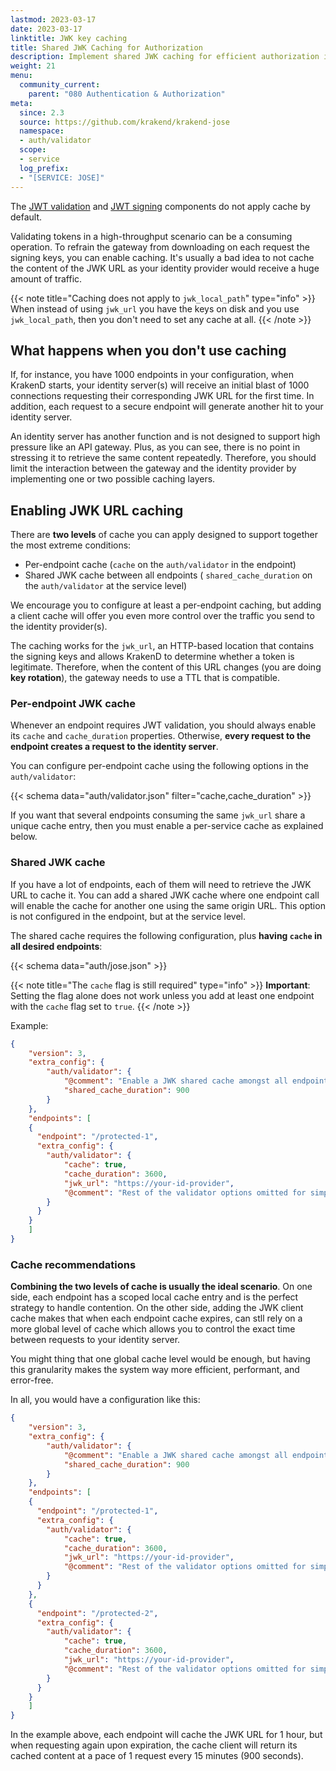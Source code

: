 ```yaml
---
lastmod: 2023-03-17
date: 2023-03-17
linktitle: JWK key caching
title: Shared JWK Caching for Authorization
description: Implement shared JWK caching for efficient authorization in KrakenD. Learn how to cache and manage JSON Web Key (JWK) sets to optimize authorization's performance.
weight: 21
menu:
  community_current:
    parent: "080 Authentication & Authorization"
meta:
  since: 2.3
  source: https://github.com/krakend/krakend-jose
  namespace:
  - auth/validator
  scope:
  - service
  log_prefix:
  - "[SERVICE: JOSE]"
---
```

The [JWT validation](/docs/authorization/jwt-validation/) and [JWT signing](/docs/authorization/jwt-signing/) components do not apply cache by default.

Validating tokens in a high-throughput scenario can be a consuming operation. To refrain the gateway from downloading on each request the signing keys, you can enable caching. It's usually a bad idea to not cache the content of the JWK URL as your identity provider would receive a huge amount of traffic.

{{< note title="Caching does not apply to `jwk_local_path`" type="info" >}}
When instead of using `jwk_url` you have the keys on disk and you use `jwk_local_path`, then you don't need to set any cache at all.
{{< /note >}}


## What happens when you don't use caching
If, for instance, you have 1000 endpoints in your configuration, when KrakenD starts, your identity server(s) will receive an initial blast of 1000 connections requesting their corresponding JWK URL for the first time. In addition, each request to a secure endpoint will generate another hit to your identity server.

An identity server has another function and is not designed to support high pressure like an API gateway. Plus, as you can see, there is no point in stressing it to retrieve the same content repeatedly. Therefore, you should limit the interaction between the gateway and the identity provider by implementing one or two possible caching layers.

## Enabling JWK URL caching
There are **two levels** of cache you can apply designed to support together the most extreme conditions:

- Per-endpoint cache (`cache` on the `auth/validator` in the endpoint)
- Shared JWK cache between all endpoints ( `shared_cache_duration` on the `auth/validator` at the service level)

We encourage you to configure at least a per-endpoint caching, but adding a client cache will offer you even more control over the traffic you send to the identity provider(s).

The caching works for the `jwk_url`, an HTTP-based location that contains the signing keys and allows KrakenD to determine whether a token is legitimate. Therefore, when the content of this URL changes (you are doing **key rotation**), the gateway needs to use a TTL that is compatible.

### Per-endpoint JWK cache
Whenever an endpoint requires JWT validation, you should always enable its `cache` and `cache_duration` properties. Otherwise, **every request to the endpoint creates a request to the identity server**.

You can configure per-endpoint cache using the following options in the `auth/validator`:

{{< schema data="auth/validator.json" filter="cache,cache_duration" >}}

If you want that several endpoints consuming the same `jwk_url` share a unique cache entry, then you must enable a per-service cache as explained below.

### Shared JWK cache
If you have a lot of endpoints, each of them will need to retrieve the JWK URL to cache it. You can add a shared JWK cache where one endpoint call will enable the cache for another one using the same origin URL. This option is not configured in the endpoint, but at the service level.

The shared cache requires the following configuration, plus **having `cache` in all desired endpoints**:

{{< schema data="auth/jose.json" >}}

{{< note title="The `cache` flag is still required" type="info" >}}
**Important**: Setting the flag alone does not work unless you add at least one endpoint with the `cache` flag set to `true`.
{{< /note >}}

Example:

```json
{
    "version": 3,
    "extra_config": {
        "auth/validator": {
            "@comment": "Enable a JWK shared cache amongst all endpoints of 15 minutes",
            "shared_cache_duration": 900
        }
    },
    "endpoints": [
    {
      "endpoint": "/protected-1",
      "extra_config": {
        "auth/validator": {
            "cache": true,
            "cache_duration": 3600,
            "jwk_url": "https://your-id-provider",
            "@comment": "Rest of the validator options omitted for simplicity"
        }
      }
    }
    ]
}
```


### Cache recommendations
**Combining the two levels of cache is usually the ideal scenario**. On one side, each endpoint has a scoped local cache entry and is the perfect strategy to handle contention. On the other side, adding the JWK client cache makes that when each endpoint cache expires, can stll rely on a more global level of cache which allows you to control the exact time between requests to your identity server.

You might thing that one global cache level would be enough, but having this granularity makes the system way more efficient, performant, and error-free.

In all, you would have a configuration like this:

```json
{
    "version": 3,
    "extra_config": {
        "auth/validator": {
            "@comment": "Enable a JWK shared cache amongst all endpoints of 15 minutes",
            "shared_cache_duration": 900
        }
    },
    "endpoints": [
    {
      "endpoint": "/protected-1",
      "extra_config": {
        "auth/validator": {
            "cache": true,
            "cache_duration": 3600,
            "jwk_url": "https://your-id-provider",
            "@comment": "Rest of the validator options omitted for simplicity"
        }
      }
    },
    {
      "endpoint": "/protected-2",
      "extra_config": {
        "auth/validator": {
            "cache": true,
            "cache_duration": 3600,
            "jwk_url": "https://your-id-provider",
            "@comment": "Rest of the validator options omitted for simplicity"
        }
      }
    }
    ]
}
```
In the example above, each endpoint will cache the JWK URL for 1 hour, but when requesting again upon expiration, the cache client will return its cached content at a pace of 1 request every 15 minutes (900 seconds).